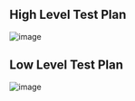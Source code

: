 ## High Level Test Plan

![image](https://user-images.githubusercontent.com/98868331/153708920-d36915ca-9a20-4bc6-8595-3da2238e9203.png)

## Low Level Test Plan

![image](https://user-images.githubusercontent.com/98868331/153708970-d504462f-4b02-4b89-b5a6-1ae8cbe474c7.png)


